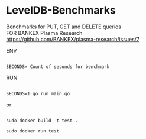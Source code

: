 # LevelDB-Benchmarks
Benchmarks for PUT, GET and DELETE queries  
FOR BANKEX Plasma Research  
https://github.com/BANKEX/plasma-research/issues/7


ENV
```

SECONDS= Count of seconds for benchmark

```

RUN
```

SECONDS=1 go run main.go
```

or
```

sudo docker build -t test .

sudo docker run test

```
